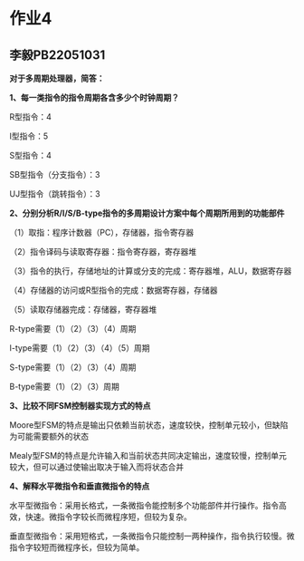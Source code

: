 # 作业4

## 李毅PB22051031

**对于多周期处理器，简答：**

**1、每一类指令的指令周期各含多少个时钟周期？**

R型指令：4

I型指令：5

S型指令：4

SB型指令（分支指令）：3

UJ型指令（跳转指令）：3

**2、分别分析R/I/S/B-type指令的多周期设计方案中每个周期所用到的功能部件**

（1）取指：程序计数器（PC），存储器，指令寄存器

（2）指令译码与读取寄存器：指令寄存器，寄存器堆

（3）指令的执行，存储地址的计算或分支的完成：寄存器堆，ALU，数据寄存器

（4）存储器的访问或R型指令的完成：数据寄存器，存储器

（5）读取存储器完成：存储器，寄存器堆

R-type需要（1）（2）（3）（4）周期

I-type需要（1）（2）（3）（4）（5）周期

S-type需要（1）（2）（3）（4）周期

B-type需要（1）（2）（3）周期

**3、比较不同FSM控制器实现方式的特点**

Moore型FSM的特点是输出只依赖当前状态，速度较快，控制单元较小，但缺陷为可能需要额外的状态



Mealy型FSM的特点是允许输入和当前状态共同决定输出，速度较慢，控制单元较大，但可以通过使输出取决于输入而将状态合并

**4、解释水平微指令和垂直微指令的特点**

水平型微指令：采用长格式，一条微指令能控制多个功能部件并行操作。指令高效，快速。微指令字较长而微程序短，但较为复杂。



垂直型微指令：采用短格式，一条微指令只能控制一两种操作，指令执行较慢。微指令字较短而微程序长，但较为简单。